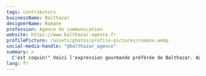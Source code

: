 ```yaml
---
tags: contributors
businessName: Balthazar
designerName: Romane
profession: Agence de communication
website: https://www.balthazar-agence.fr
profilePicture: /assets/photos/profile-pictures/romane.webp
social-media-handle: "@balthazar_agence"
summary: >
  C'est coquin!" Voici l'expression gourmande préférée de Balthazar. Agence de communication spécialisée dans tout ce qui se mange et se boit, Balthazar accompagne les projets les plus gourmands. Ils ont aussi comme point commun d'avoir un engagement environnemental ou social.
lang: fr
---
```

